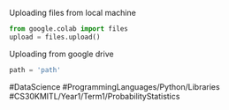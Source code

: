 Uploading files from local machine
```python
from google.colab import files
upload = files.upload()
```

Uploading from google drive
```python
path = 'path'
```

#DataScience
#ProgrammingLanguages/Python/Libraries
#CS30KMITL/Year1/Term1/ProbabilityStatistics